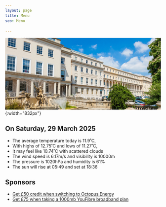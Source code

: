 ```yaml
---
layout: page
title: Menu
seo: Menu

---
```


![Logo](/images/logo.jpg){:width="832px"}

<!-- weather_marker starts -->
## On Saturday, 29 March 2025

- The average temperature today is 11.9˚C,
- With highs of 12.75˚C and lows of 11.27˚C,
- It may feel like 10.74˚C with scattered clouds
- The wind speed is 6.17m/s and visibility is 10000m
- The pressure is 1020hPa and humidity is 61%
- The sun will rise at 05:49 and set at 18:36

<!-- weather_marker ends -->

## Sponsors

- [Get £50 credit when switching to Octopus Energy](https://bit.ly/3oD1nnS)
- [Get £75 when taking a 1000mb YouFibre broadband plan](https://aklam.io/91zWhU?)



